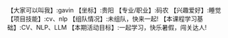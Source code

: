【大家可以叫我】:gavin
【坐标】:贵阳
【专业/职业】:码农
【兴趣爱好】:睡觉
【项目技能】:cv、nlp
【组队情况】:未组队，快来一起!
【本课程学习基础】:CV、NLP、LLM
【本期活动目标】:一起学习，快乐暑假，闯关达人!